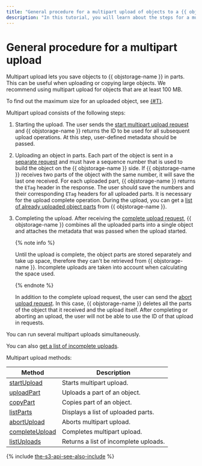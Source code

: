 ```yaml
---
title: "General procedure for a multipart upload of objects to a {{ objstorage-full-name }} bucket"
description: "In this tutorial, you will learn about the steps for a multipart upload of objects to a bucket."
---
```


# General procedure for a multipart upload

Multipart upload lets you save objects to {{ objstorage-name }} in parts. This can be useful when uploading or copying large objects. We recommend using multipart upload for objects that are at least 100 MB.

To find out the maximum size for an uploaded object, see [{#T}](../../concepts/limits.md).

Multipart upload consists of the following steps:
1. Starting the upload.
   The user sends the [start multipart upload request](multipart/startupload.md) and {{ objstorage-name }} returns the ID to be used for all subsequent upload operations.
   At this step, user-defined metadata should be passed.
1. Uploading an object in parts.
   Each part of the object is sent in a [separate request](multipart/uploadpart.md) and must have a sequence number that is used to build the object on the {{ objstorage-name }} side. If {{ objstorage-name }} receives two parts of the object with the same number, it will save the last one received.
   For each uploaded part, {{ objstorage-name }} returns the `ETag` header in the response. The user should save the numbers and their corresponding `ETag` headers for all uploaded parts. It is necessary for the upload complete operation.
   During the upload, you can get a [list of already uploaded object parts](multipart/listparts.md) from {{ objstorage-name }}.
1. Completing the upload.
   After receiving the [complete upload request](multipart/completeupload.md), {{ objstorage-name }} combines all the uploaded parts into a single object and attaches the metadata that was passed when the upload started.

   {% note info %}

   Until the upload is complete, the object parts are stored separately and take up space, therefore they can't be retrieved from {{ objstorage-name }}. Incomplete uploads are taken into account when calculating the space used.

   {% endnote %}

   In addition to the complete upload request, the user can send the [abort upload request](multipart/abortupload.md). In this case, {{ objstorage-name }} deletes all the parts of the object that it received and the upload itself.
   After completing or aborting an upload, the user will not be able to use the ID of that upload in requests.

You can run several multipart uploads simultaneously.

You can also [get a list of incomplete uploads](multipart/listuploads.md).

Multipart upload methods:

| Method | Description |
-----|--------
| [startUpload](multipart/startupload.md) | Starts multipart upload. |
| [uploadPart](multipart/uploadpart.md) | Uploads a part of an object. |
| [copyPart](multipart/copypart.md) | Copies part of an object. |
| [listParts](multipart/listparts.md) | Displays a list of uploaded parts. |
| [abortUpload](multipart/abortupload.md) | Aborts multipart upload. |
| [completeUpload](multipart/completeupload.md) | Completes multipart upload. |
| [listUploads](multipart/listuploads.md) | Returns a list of incomplete uploads. |


{% include [the-s3-api-see-also-include](../../../_includes/storage/the-s3-api-see-also-include.md) %}